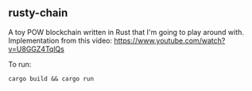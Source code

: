 ## rusty-chain

A toy POW blockchain written in Rust that I'm going to play around with.
Implementation from this video: https://www.youtube.com/watch?v=U8GGZ4TqlQs

To run:

```
cargo build && cargo run
```

